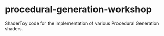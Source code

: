 # procedural-generation-workshop
ShaderToy code for the implementation of various Procedural Generation shaders.
